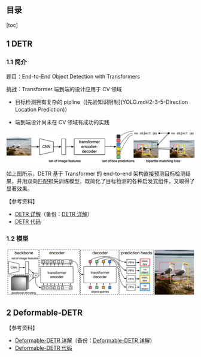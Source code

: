 ## 目录

[toc]

## 1 DETR

### 1.1 简介

题目：End-to-End Object Detection with Transformers

挑战：Transformer 端到端的设计应用于 CV 领域

* 目标检测拥有复杂的 pipline（[先验知识限制](YOLO.md#2-3-5-Direction Location Prediction)）

* 端到端设计尚未在 CV 领域有成功的实践

<img src="img/DETR结构图.png" alt="DETR结构图" style="zoom: 60%;" />

如上图所示，DETR 基于 Transformer 的 end-to-end 架构直接预测目标检测结果，并用双向匹配损失训练模型，既简化了目标检测的各种启发式组件，又取得了显著效果。

【参考资料】

* [DETR 详解](https://zhuanlan.zhihu.com/p/340149804)（备份：[DETR 详解](src/DETR详细解读.mhtml)）
* [DETR 代码](https://github.com/facebookresearch/detr)

### 1.2 模型







<img src="img/DETR结构图2.png" alt="DETR结构图2" style="zoom: 60%;" />



## 2 Deformable-DETR





【参考资料】

* [Deformable-DETR 详解](https://zhuanlan.zhihu.com/p/342261872)（备份：[Deformable-DETR 详解](src/Deformable-DETR详细解读.mhtml)）
* [Deformable-DETR 代码](https://github.com/fundamentalvision/Deformable-DETR)

